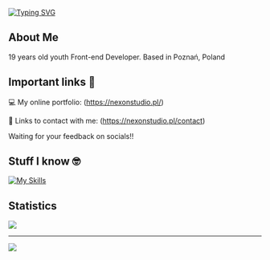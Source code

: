 [![Typing SVG](https://readme-typing-svg.demolab.com?font=Fira+Code&duration=3000&pause=2000&color=F7F7F7&width=435&lines=Hi+there%2C+I'm+Marcin+Kaczmarek!+%F0%9F%91%BE)](https://git.io/typing-svg)

## About Me
19 years old youth Front-end Developer. Based in Poznań, Poland

## Important links 🔗

💻 My online portfolio: (https://nexonstudio.pl/)

📧 Links to contact with me: (https://nexonstudio.pl/contact)

Waiting for your feedback on socials!!

## Stuff I know 🤓

[![My Skills](https://skillicons.dev/icons?i=html,css,js,react,sass,php,ae,pr,ps,git,vscode&theme=dark)](https://skillicons.dev) <br/>

## Statistics 
![](https://github-readme-streak-stats.herokuapp.com/?user=nexonyt&theme=dark&hide_border=false)<br/>

---
[![](https://visitcount.itsvg.in/api?id=nexonyt&icon=0&color=0)](https://visitcount.itsvg.in)
